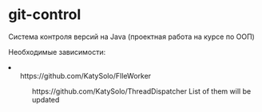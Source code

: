 # git-control
Система контроля версий на Java (проектная работа на курсе по ООП)

Необходимые зависимости:
<li>
<ul>https://github.com/KatySolo/FIleWorker
<ul>https://github.com/KatySolo/ThreadDispatcher 
</li>
List of them will be updated
